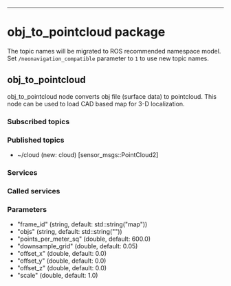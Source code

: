 ----
# obj_to_pointcloud package

The topic names will be migrated to ROS recommended namespace model.
Set `/neonavigation_compatible` parameter to `1` to use new topic names.

## obj_to_pointcloud

obj_to_pointcloud node converts obj file (surface data) to pointcloud.
This node can be used to load CAD based map for 3-D localization.

### Subscribed topics


### Published topics

* ~/cloud (new: cloud) [sensor_msgs::PointCloud2]

### Services


### Called services


### Parameters

* "frame_id" (string, default: std::string("map"))
* "objs" (string, default: std::string(""))
* "points_per_meter_sq" (double, default: 600.0)
* "downsample_grid" (double, default: 0.05)
* "offset_x" (double, default: 0.0)
* "offset_y" (double, default: 0.0)
* "offset_z" (double, default: 0.0)
* "scale" (double, default: 1.0)

